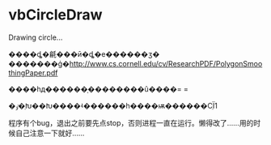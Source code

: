 vbCircleDraw
============

Drawing circle...

����ȡ�㲢���ӣ�ȡ�е������ӡ�
�������ģ�http://www.cs.cornell.edu/cv/ResearchPDF/PolygonSmoothingPaper.pdf

����һд������֤��������û����= =

�ٶ�ֵԽ��Խ����ʵ������һ����ѭ������СֵΪ1


程序有个bug，退出之前要先点stop，否则进程一直在运行。懒得改了……用的时候自己注意一下就好……

